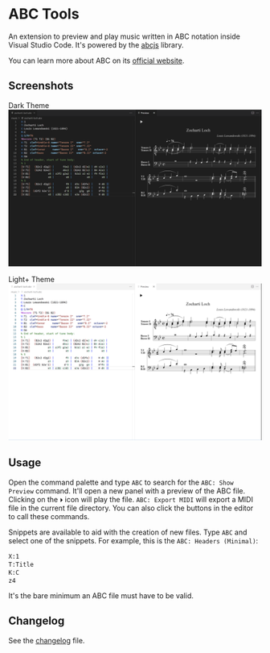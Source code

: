 # ABC Tools

An extension to preview and play music written in ABC notation inside Visual Studio Code. It's powered by the [abcjs](https://www.abcjs.net/) library.

You can learn more about ABC on its [official website](https://abcnotation.com/).

## Screenshots
Dark Theme
![Dark+ Theme](https://raw.githubusercontent.com/ishiharaf/abc/main/media/dark+.png)

Light+ Theme
![Light+ Theme](https://raw.githubusercontent.com/ishiharaf/abc/main/media/light+.png)

## Usage

Open the command palette and type `ABC` to search for the `ABC: Show Preview` command. It'll open a new panel with a preview of the ABC file. Clicking on the `⏵` icon will play the file. `ABC: Export MIDI` will export a MIDI file in the current file directory. You can also click the buttons in the editor to call these commands.

Snippets are available to aid with the creation of new files. Type `ABC` and select one of the snippets. For example, this is the `ABC: Headers (Minimal)`:

```
X:1
T:Title
K:C
z4
```

It's the bare minimum an ABC file must have to be valid.

## Changelog

See the [changelog](CHANGELOG.md) file.